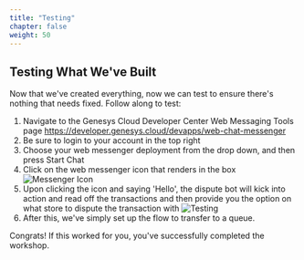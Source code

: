 ```yaml
---
title: "Testing"
chapter: false
weight: 50
---
```


## Testing What We've Built
Now that we've created everything, now we can test to ensure there's nothing that needs fixed. Follow along to test: 

1. Navigate to the Genesys Cloud Developer Center Web Messaging Tools page https://developer.genesys.cloud/devapps/web-chat-messenger
2. Be sure to login to your account in the top right
3. Choose your web messenger deployment from the drop down, and then press Start Chat
4. Click on the web messenger icon that renders in the box
![Messenger Icon](/images/messengerIcon.jpg
)
5. Upon clicking the icon and saying 'Hello', the dispute bot will kick into action and read off the transactions and then provide you the option on what store to dispute the transaction with
![Testing](/images/testing.jpg)
6. After this, we've simply set up the flow to transfer to a queue. 

Congrats! If this worked for you, you've successfully completed the workshop. 